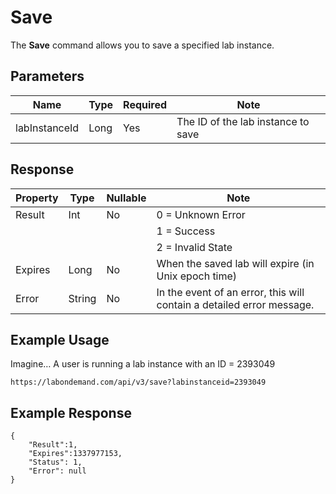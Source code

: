 # Save

The **Save** command allows you to save a specified lab instance.

## Parameters

|Name|Type|Required|Note|
|--- |--- |--- |--- |
|labInstanceId|Long|Yes|The ID of the lab instance to save

## Response 
|Property|Type|Nullable|Note|
|--- |--- |--- |--- |
|Result|Int|No|0 = Unknown Error
||||1 = Success
||||2 = Invalid State|
|Expires|Long|No|When the saved lab will expire (in Unix epoch time)|
|Error|String|No|In the event of an error, this will contain a detailed error message.|

## Example Usage

Imagine… A user is running a lab instance with an ID = 2393049

```
https://labondemand.com/api/v3/save?labinstanceid=2393049
```

## Example Response
```
{
    "Result":1, 
    "Expires":1337977153,
    "Status": 1,
    "Error": null
}
```
